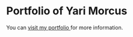 # Portfolio of Yari Morcus

You can [visit my portfolio ](https://yarimorcus.github.io/my-portfolio/) for more information.

